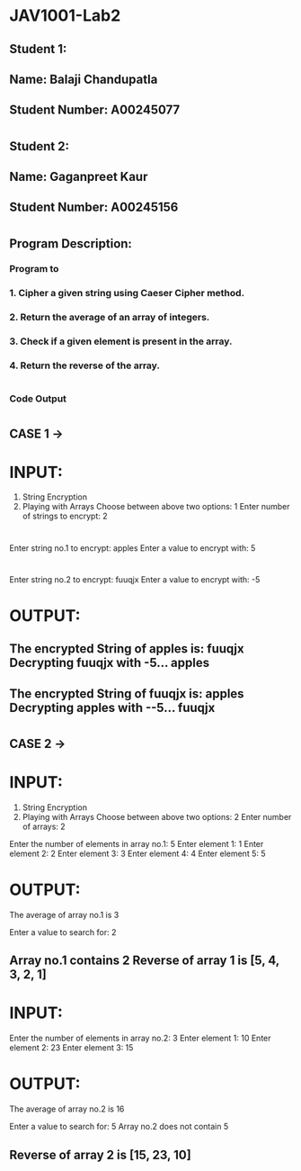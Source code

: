 # JAV1001-Lab2

## Student 1: 
## Name: Balaji Chandupatla
## Student Number: A00245077
#
## Student 2:
## Name: Gaganpreet Kaur
## Student Number: A00245156
#
#
## Program Description: 
### Program to 
### 1. Cipher a given string using Caeser Cipher method.
### 2. Return the average of an array of integers.
### 3. Check if a given element is present in the array.
### 4. Return the reverse of the array.
#
#
### Code Output
#
## CASE 1 ->
#
# INPUT: 
1. String Encryption  
2. Playing with Arrays
Choose between above two options: 1
Enter number of strings to encrypt: 2
#
Enter string no.1 to encrypt: apples
Enter a value to encrypt with: 5
#
Enter string no.2 to encrypt: fuuqjx
Enter a value to encrypt with: -5
#
#
# OUTPUT:
The encrypted String of apples is: fuuqjx
Decrypting fuuqjx with -5...
apples
--------------------------------------------------------------------------------

The encrypted String of fuuqjx is: apples
Decrypting apples with --5...
fuuqjx
--------------------------------------------------------------------------------
#
#
#
## CASE 2 -> 
#
# INPUT:
1. String Encryption  
2. Playing with Arrays
Choose between above two options: 2
Enter number of arrays: 2

Enter the number of elements in array no.1: 5
Enter element 1: 1
Enter element 2: 2
Enter element 3: 3
Enter element 4: 4
Enter element 5: 5
#
#
# OUTPUT: 
The average of array no.1 is 3


Enter a value to search for: 2

Array no.1 contains 2
Reverse of array 1 is [5, 4, 3, 2, 1]
--------------------------------------------------------------------------------
#
# INPUT:
Enter the number of elements in array no.2: 3
Enter element 1: 10
Enter element 2: 23
Enter element 3: 15
#
#
# OUTPUT: 
The average of array no.2 is 16


Enter a value to search for: 5 
Array no.2 does not contain 5

Reverse of array 2 is [15, 23, 10]
--------------------------------------------------------------------------------